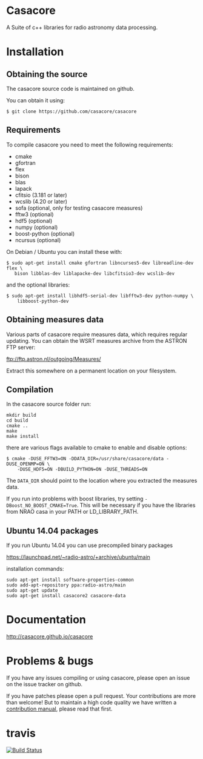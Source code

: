 
# Casacore

A Suite of c++ libraries for radio astronomy data processing.


# Installation

## Obtaining the source

The casacore source code is maintained on github.

You can obtain it using:

```
$ git clone https://github.com/casacore/casacore
```

## Requirements

To compile casacore you need to meet the following requirements:

* cmake
* gfortran
* flex 
* bison
* blas
* lapack
* cfitsio (3.181 or later)
* wcslib (4.20 or later)
* sofa (optional, only for testing casacore measures)
* fftw3 (optional)
* hdf5 (optional)
* numpy (optional)
* boost-python (optional)
* ncursus (optional)

On Debian / Ubuntu you can install these with:
 ``` 
$ sudo apt-get install cmake gfortran libncurses5-dev libreadline-dev flex \
    bison libblas-dev liblapacke-dev libcfitsio3-dev wcslib-dev
```

and the optional libraries:
```
$ sudo apt-get install libhdf5-serial-dev libfftw3-dev python-numpy \
    libboost-python-dev
```


## Obtaining measures data

Various parts of casacore require measures data, which requires regular
updating. You can obtain the WSRT measures archive from the ASTRON FTP server:

ftp://ftp.astron.nl/outgoing/Measures/

Extract this somewhere on a permanent location on your filesystem.


## Compilation

In the casacore source folder run:
```
mkdir build
cd build
cmake ..
make 
make install
```

there are various flags available to cmake to enable and disable options:
```
$ cmake -DUSE_FFTW3=ON -DDATA_DIR=/usr/share/casacore/data -DUSE_OPENMP=ON \
    -DUSE_HDF5=ON -DBUILD_PYTHON=ON -DUSE_THREADS=ON
```

The `DATA_DIR` should point to the location where you extracted the measures
data.

If you run into problems with boost libraries, try setting `-DBoost_NO_BOOST_CMAKE=True`. This will be necessary if you have the libraries from NRAO casa in your PATH or LD_LIBRARY_PATH.

## Ubuntu 14.04 packages

If you run Ubuntu 14.04 you can use precompiled binary packages

https://launchpad.net/~radio-astro/+archive/ubuntu/main

installation commands:
```
sudo apt-get install software-properties-common
sudo add-apt-repository ppa:radio-astro/main
sudo apt-get update
sudo apt-get install casacore2 casacore-data
```


# Documentation

http://casacore.github.io/casacore


# Problems & bugs

If you have any issues compiling or using casacore, please open an issue on
the issue tracker on github.

If you have patches please open a pull request. Your contributions are more
than welcome! But to maintain a high code quality we have written a [contribution
manual](https://github.com/casacore/casacore/blob/master/CONTRIB.md), please read
that first.


# travis

[![Build Status](https://travis-ci.org/casacore/casacore.svg?branch=master)](https://travis-ci.org/casacore/casacore)
